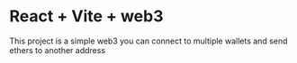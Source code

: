 # React + Vite + web3

This project is a simple web3 you can connect to multiple wallets and send ethers to another address 
